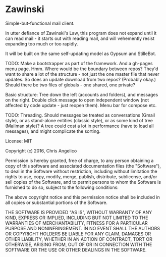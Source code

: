# Zawinski

Simple-but-functional mail client.

In utter defiance of Zawinski's Law, this program does not expand until it can
read mail - it starts out with reading mail, and will vehemently resist expanding
too much or too rapidly.

It will be built on the same self-updating model as Gypsum and StilleBot.

TODO: Make a bootstrapper as part of the framework. And a gh-pages menu page.
Hmm. Where would be the boundary between repos? They'd want to share a lot of the
structure - not just the one master file that never updates. So does an update
download from two repos? (Probably okay.) Should there be two files of globals -
one shared, one private?

Basic structure: Tree down the left (accounts and folders), and messages on the
right. Double click message to open independent window (not affected by code
update - just reopen them). Menu bar for compose etc.

TODO: Threading. Should messages be treated as conversations (Gmail style), or
as stand-alone entities (classic style), or as some kind of tree (Mailman style)?
A tree could cost a lot in performance (have to load all messages), and might
complicate the sorting.


License: MIT

Copyright (c) 2016, Chris Angelico

Permission is hereby granted, free of charge, to any person obtaining a copy of 
this software and associated documentation files (the "Software"), to deal in 
the Software without restriction, including without limitation the rights to 
use, copy, modify, merge, publish, distribute, sublicense, and/or sell copies 
of the Software, and to permit persons to whom the Software is furnished to do 
so, subject to the following conditions:

The above copyright notice and this permission notice shall be included in all 
copies or substantial portions of the Software.

THE SOFTWARE IS PROVIDED "AS IS", WITHOUT WARRANTY OF ANY KIND, EXPRESS OR 
IMPLIED, INCLUDING BUT NOT LIMITED TO THE WARRANTIES OF MERCHANTABILITY, 
FITNESS FOR A PARTICULAR PURPOSE AND NONINFRINGEMENT. IN NO EVENT SHALL THE 
AUTHORS OR COPYRIGHT HOLDERS BE LIABLE FOR ANY CLAIM, DAMAGES OR OTHER 
LIABILITY, WHETHER IN AN ACTION OF CONTRACT, TORT OR OTHERWISE, ARISING FROM, 
OUT OF OR IN CONNECTION WITH THE SOFTWARE OR THE USE OR OTHER DEALINGS IN THE 
SOFTWARE.
